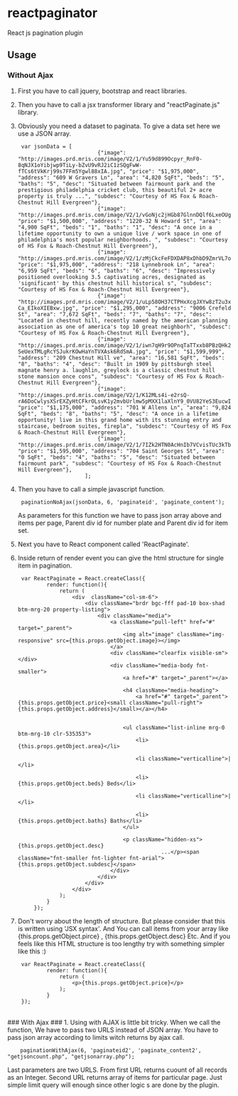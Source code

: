 
# reactpaginator
React js pagination plugin

## Usage ##
### Without Ajax ###

1. First you have to call jquery, bootstrap and react libraries. 
2. Then you have to call a jsx transformer library and "reactPaginate.js" library.
3. Obviously you need a dataset to paginata. To give a data set here we use a JSON array.
	 
		var jsonData = [
                                {"image": "http://images.prd.mris.com/image/V2/1/Yu59d899Ocpyr_RnF0-8qNJX1oYibjwp9TiLy-bZvU9vRJ2iC1zSQgFwW-fTCs6tVkKrj99s7FFm5Ygwl88xIA.jpg", "price": "$1,975,000", "address": "609 W Gravers Ln", "area": "4,820 SqFt", "beds": "5", "baths": "5", "desc": "Situated between fairmount park and the prestigious philadelphia cricket club, this beautiful 2+ acre property is truly ...", "subdesc": "Courtesy of HS Fox & Roach-Chestnut Hill Evergreen"},
                                {"image": "http://images.prd.mris.com/image/V2/1/vGoNjc2jHGb87GlnnDQlf6LxeOUgIOn0bL6Wvn1nEnig2Ntq6W7xN5cOQBZZeNxl9O42DOkHUw0LNnj1ZB2KHA.jpg", "price": "$1,500,000", "address": "1220-32 N Howard St", "area": "4,900 SqFt", "beds": "1", "baths": "1", "desc": "A once in a lifetime opportunity to own a unique live / work space in one of philadelphia's most popular neighborhoods. ", "subdesc": "Courtesy of HS Fox & Roach-Chestnut Hill Evergreen"},
                                {"image": "http://images.prd.mris.com/image/V2/1/zMjCkcFeFDXDAP8xDhbD9ZmrVL7oGkBvSnh2bDBZ6UB5UHXa3_g8c6XYhRY_OxgGaMBMehiTWXDSLzBMaIzRhA.jpg", "price": "$1,975,000", "address": "218 Lynnebrook Ln", "area": "6,959 SqFt", "beds": "6", "baths": "6", "desc": "Impressively positioned overlooking 3.5 captivating acres, designated as 'significant' by this chestnut hill historical s", "subdesc": "Courtesy of HS Fox & Roach-Chestnut Hill Evergreen"},
                                {"image": "http://images.prd.mris.com/image/V2/1/uLp58OH37CTPHxXcgJXYw8zT2u3xg_2XIbFndB6J0WTSAStGBaEV6YsdAseSZTKAdthm0OzG-Ca_EIkoXIEBxw.jpg", "price": "$1,295,000", "address": "9006 Crefeld St", "area": "7,672 SqFt", "beds": "7", "baths": "7", "desc": "Located in chestnut hill, recently named by the american planning association as one of america's top 10 great neighborh", "subdesc": "Courtesy of HS Fox & Roach-Chestnut Hill Evergreen"},
                                {"image": "http://images.prd.mris.com/image/V2/1/iwn7qH9r9OPnqTaTTxxb8PBzQHk2EiHU2PBBntt041AZsVsGY-SeUexTMLgRcYSJukrKOwHaYnTVXAsk6RdSmA.jpg", "price": "$1,599,999", "address": "209 Chestnut Hill ve", "area": "16,581 SqFt", "beds": "8", "baths": "4", "desc": "Built in 1909 by pittsburgh steel magnate henry a. laughlin, greylock is a classic chestnut hill stone mansion once cons", "subdesc": "Courtesy of HS Fox & Roach-Chestnut Hill Evergreen"},
                                {"image": "http://images.prd.mris.com/image/V2/1/K12MLs4i-e2rsQ-rA6DoCwlysXSrEXZyHtCFkrOLsvK1y2mvbUrlmw5pMXX1laXlnY9_0VU82YeS3EucwIchtg.jpg", "price": "$1,175,000", "address": "701 W Allens Ln", "area": "9,824 SqFt", "beds": "8", "baths": "5", "desc": "A once in a lifetime opportunity! live in this grand home with its stunning entry and staircase, bedroom suites, firepla", "subdesc": "Courtesy of HS Fox & Roach-Chestnut Hill Evergreen"},
                                {"image": "http://images.prd.mris.com/image/V2/1/7IZk2HTN0AcHnIb7VCvisTUc3kTbn0UyHQlVAlwkNLM3_8UNN8pcgy9u6KVNoRGGH_kdUlpYehdbqzctRNUebg.jpg", "price": "$1,595,000", "address": "704 Saint Georges St", "area": "0 SqFt", "beds": "4", "baths": "5", "desc": "Situated between fairmount park", "subdesc": "Courtesy of HS Fox & Roach-Chestnut Hill Evergreen"},
                            ];	
4. Then you have to call a simple javascript function.

		paginationNoAjax(jsonData, 6, 'paginateid', 'paginate_content');

	As parameters for this function we have to pass json array above and items per page, Parent div id for number plate and Parent div id for item set.
5. Next you have to React component called 'ReactPaginate'. 
6. Inside return of render event you can give the html structure for single item in pagination.

		var ReactPaginate = React.createClass({                    
                render: function(){
                    return (
                        <div  className="col-sm-6">
                            <div className="brdr bgc-fff pad-10 box-shad btm-mrg-20 property-listing">
                                <div className="media">
                                    <a className="pull-left" href="#" target="_parent">
                                        <img alt="image" className="img-responsive" src={this.props.getObject.image}></img>
                                    </a>
                                    <div className="clearfix visible-sm"></div>                                                        
                                    <div className="media-body fnt-smaller">
                                        <a href="#" target="_parent"></a>

                                        <h4 className="media-heading">
                                            <a href="#" target="_parent">{this.props.getObject.price}<small className="pull-right">{this.props.getObject.address}</small></a></h4>


                                        <ul className="list-inline mrg-0 btm-mrg-10 clr-535353">
                                            <li>{this.props.getObject.area}</li>

                                            <li className="verticalline">|</li>

                                            <li>{this.props.getObject.beds} Beds</li>

                                            <li className="verticalline">|</li>

                                            <li>{this.props.getObject.baths} Baths</li>
                                        </ul>

                                        <p className="hidden-xs">{this.props.getObject.desc}
                                                    ...</p><span className="fnt-smaller fnt-lighter fnt-arial">{this.props.getObject.subdesc}</span>
                                    </div>
                                </div>
                            </div>
                        </div>
                    );
                }
            });

7. Don't worry about the length of structure. But please consider that this is written using 'JSX syntax'. And You can call items from your array like {this.props.getObject.pirce} , {this.props.getObject.desc} Etc. And if you feels like this HTML structure is too lengthy try with something simpler like this :)

		var ReactPaginate = React.createClass({                    
                render: function(){
                    return (
                        <p>{this.props.getObject.price}</p>
                    );
                }
        });
	
<br>
### With Ajax ###
1. Using with AJAX is little bit tricky. When we call the function, We have to pass two URLS instead of JSON array. You have to pass json array according to limits witch returns by ajax call.
    
    	paginationWithAjax(6, 'paginateid2', 'paginate_content2', "getjsoncount.php", "getjsonarray.php");

Last parameters are two URLS. From first URL returns cuount of all records as an Integer. Second URL returns array of items for particular page. Just simple limit query will enough since other logic s are done by the  plugin.	
